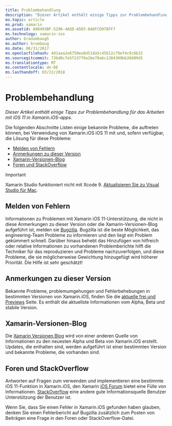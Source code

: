 ```yaml
---
title: Problembehandlung
description: "Dieser Artikel enthält einige Tipps zur Problembehandlung für das Arbeiten mit iOS 11 in Xamarin.iOS-apps."
ms.topic: article
ms.prod: xamarin
ms.assetid: A90493BF-5298-4A5D-A5D5-8A8FCD078FF7
ms.technology: xamarin-ios
author: bradumbaugh
ms.author: brumbaug
ms.date: 08/31/2017
ms.openlocfilehash: 4d1aaa2e6750ee8d51da5c45612c79ef4c9c6b32
ms.sourcegitcommit: 73bd0c7e5f237f0a1be70a6c1384309bb26609d5
ms.translationtype: MT
ms.contentlocale: de-DE
ms.lasthandoff: 03/22/2018
---
```

# <a name="troubleshooting"></a>Problembehandlung

_Dieser Artikel enthält einige Tipps zur Problembehandlung für das Arbeiten mit iOS 11 in Xamarin.iOS-apps._

Die folgenden Abschnitte Listen einige bekannte Probleme, die auftreten können, bei Verwendung von Xamarin.iOS iOS 11 mit und, sofern verfügbar, die Lösung für diese Probleme:

- [Melden von Fehlern](#Reporting-Bugs)
- [Anmerkungen zu dieser Version](#Release-Notes)
- [Xamarin-Versionen-Blog](#Xamarin-Releases-Blog)
- [Foren und StackOverflow](#Forums-and-StackOverflow)

> [!IMPORTANT]
> Xamarin Studio funktioniert nicht mit Xcode 9.
> [Aktualisieren Sie zu Visual Studio für Mac](https://www.visualstudio.com/vs/).

<a name="Reporting-Bugs" />

## <a name="reporting-bugs"></a>Melden von Fehlern

Informationen zu Problemen mit Xamarin iOS 11-Unterstützung, die nicht in diese Anmerkungen zu dieser Version oder die Xamarin-Versionen-Blog aufgeführt ist, melden sie [Bugzilla](https://bugzilla.xamarin.com/enter_bug.cgi?product=iOS). Bugzilla ist die beste Möglichkeit, das engineering-Team Probleme zu informieren und den liegt ein Problem gekümmert schnell. Darüber hinaus behebt das Hinzufügen von hilfreich oder relative Informationen zu vorhandenen Problemberichte hilft die Techniker für das reproduzieren und Probleme nachzuverfolgen, und diese Probleme, die sie möglicherweise Gewichtung hinzugefügt wird höherer Priorität. Die Hilfe ist sehr geschätzt!

<a name="Release-Notes" />

## <a name="release-notes"></a>Anmerkungen zu dieser Version

Bekannte Probleme, problemumgehungen und Fehlerbehebungen in bestimmten Versionen von Xamarin.iOS, finden Sie die [aktuelle frei und Previews](https://developer.xamarin.com/releases/current/) Seite. Es enthält die aktuellste Informationen vom Alpha, Beta und stabile Version.

<a name="Xamarin-Releases-Blog" />

## <a name="xamarin-releases-blog"></a>Xamarin-Versionen-Blog

Die [Xamarin Versionen Blog](https://releases.xamarin.com/) wird von einer anderen Quelle von Informationen zu den neuesten Alpha und Beta von Xamarin.iOS erstellt. Updates, die enthalten sind, werden aufgeführt ist einer bestimmten Version und bekannte Probleme, die vorhanden sind.

<a name="Forums-and-StackOverflow" />

## <a name="forums-and-stackoverflow"></a>Foren und StackOverflow

Antworten auf Fragen zum verwenden und implementieren eine bestimmte iOS 11-Funktion in Xamarin.iOS, den Xamarin [iOS Forum](http://forums.xamarin.com/categories/ios) bietet eine Fülle von Informationen. [StackOverflow](http://stackoverflow.com/search?tab=newest&q=xamarin) eine andere gute Informationsquelle Benutzer Unterstützung der Benutzer ist.

Wenn Sie, dass Sie einen Fehler in Xamarin.iOS gefunden haben glauben, denken Sie einen Fehlerbericht auf Bugzilla zusätzlich zum Posten von Beiträgen eine Frage in den Foren oder StackOverflow-Datei.
